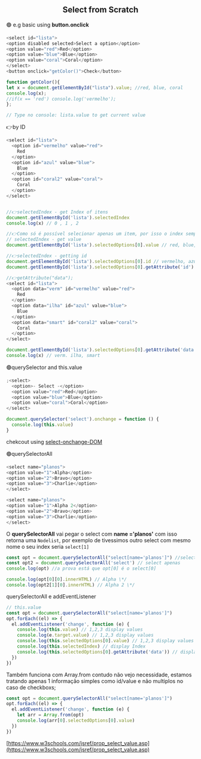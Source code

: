 <h2 align="center">Select from Scratch</h2>

🟢 e.g basic using **button.onclick**

```js
<select id="lista">
<option disabled selected>Select a option</option>
<option value="red">Red</option>
<option value="blue">Blue</option>
<option value="coral">Coral</option>
</select>
<button onclick="getColor()">Check</button>

function getColor(){
let x = document.getElementById("lista").value; //red, blue, coral
console.log(x);
//if(x == 'red') console.log('vermelho');
};

// Type no console: lista.value to get current value
```

👉by ID

```js
<select id="lista">
  <option id="vermelho" value="red">
    Red
  </option>
  <option id="azul" value="blue">
    Blue
  </option>
  <option id="coral2" value="coral">
    Coral
  </option>
</select>


//👉selectedIndex - get Index of itens
document.getElementById('lista').selectedIndex
console.log(x) // 0 , 1 , 2

//👉Como só é possível selecionar apenas um item, por isso o index sempre será [0]
// selectedIndex - get value
document.getElementById('lista').selectedOptions[0].value // red, blue, coral

//👉selectedIndex - getting id
document.getElementById('lista').selectedOptions[0].id // vermelho, azul, coral2
document.getElementById('lista').selectedOptions[0].getAttribute('id') // vermelho, azul, coral2

//👉getAttribute("data");
<select id="lista">
  <option data="verm" id="vermelho" value="red">
    Red
  </option>
  <option data="ilha" id="azul" value="blue">
    Blue
  </option>
  <option data="smart" id="coral2" value="coral">
    Coral
  </option>
</select>

document.getElementById('lista').selectedOptions[0].getAttribute('data')
console.log(x) // verm. ilha, smart
```

🟢querySelector and this.value

```js
;<select>
  <option>- Select -</option>
  <option value="red">Red</option>
  <option value="blue">Blue</option>
  <option value="coral">Coral</option>
</select>

document.querySelector('select').onchange = function () {
  console.log(this.value)
}
```

chekcout using [select-onchange-DOM](select_and_go[onchange].md)

🟢querySelectorAll

```js
<select name="planos">
<option value="1">Alpha</option>
<option value="2">Bravo</option>
<option value="3">Charlie</option>
</select>

<select name="planos">
<option value="1">Alpha 2</option>
<option value="2">Bravo</option>
<option value="3">Charlie</option>
</select>
```

O **querySelectorAll** vai pegar o select com **name ='planos'** com isso retorna uma `Nodelist`, por exemplo de tivessimos outro select com mesmo nome o seu index seria `select[1]`

```js
const opt = document.querySelectorAll("select[name='planos']") //select + name
const opt2 = document.querySelectorAll('select') // select apenas
console.log(opt) //a prova está que opt[0] é o select[0]

console.log(opt[0][0].innerHTML) // Alpha \*/
console.log(opt2[1][0].innerHTML) // Alpha 2 \*/
```

querySelectorAll e addEventListener

```js
// this.value
const opt = document.querySelectorAll("select[name='planos']")
opt.forEach((el) => {
  el.addEventListener('change', function (e) {
    console.log(this.value) // 1,2,3 display values
    console.log(e.target.value) // 1,2,3 display values
    console.log(this.selectedOptions[0].value) // 1,2,3 display values
    console.log(this.selectedIndex) // display Index
    console.log(this.selectedOptions[0].getAttribute('data')) // display data Attributes
  })
})
```

Também funciona com Array.from contudo não vejo necessidade, estamos tratando apenas 1 informação simples como id/value e não multiplos no caso de checkboxs;

```js
const opt = document.querySelectorAll("select[name='planos']")
opt.forEach((el) => {
  el.addEventListener('change', function (e) {
    let arr = Array.from(opt)
    console.log(arr[0].selectedOptions[0].value)
  })
})
```

[https://www.w3schools.com/jsref/prop_select_value.asp](https://www.w3schools.com/jsref/prop_select_value.asp)

